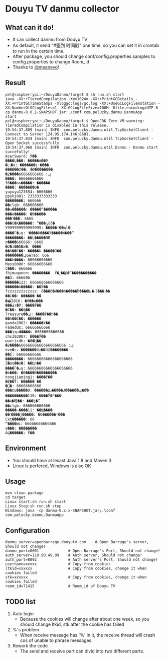 # Douyu TV danmu collector

## What can it do!
- It can collect danmu from Douyu TV
- As default, it send "#签到 时间戳" one time, so you can set it in crontab to run in the certain time.
- After package, you should change  conf/config.properties.samples to config.properties to change Room_id
- Thanks to [@meanevo](https://github.com/meanevo/douyu-danmaku_checkin-helper)!

## Result

```
pel@raspberrypi:~/DouyuDanmu/target $ sh run.sh start
java -XX:+TieredCompilation -Xmx1024m -XX:+PrintGCDetails -XX:+PrintGCTimeStamps -Xloggc:logs/gc.log -XX:+UseGCLogFileRotation -XX:NumberOfGCLogFiles=1 -XX:GCLogFileSize=100M -Dfile.encoding=UTF-8 -cp danmu-0.0.1-SNAPSHOT.jar:./conf com.pelucky.danmu.DanmuApp
start
pel@raspberrypi:~/DouyuDanmu/target $ OpenJDK Zero VM warning: TieredCompilation is disabled in this release.
19:54:37.809 [main] INFO  com.pelucky.danmu.util.TcpSocketClient - Connect to Server 124.95.174.146:8601.
19:54:37.934 [main] INFO  com.pelucky.danmu.util.TcpSocketClient - Open Socket successfully
19:54:37.960 [main] INFO  com.pelucky.danmu.util.Danmu - Danmu start succefully!
AcerSword: Ӯ��
����Ļ���: �����ɶ��Ϸ
�߲�o: �������ȷʵ����
������Ϭ��: �ϴ��������
�ƻ����ؼ: 66666666666
����: 66666666666
36���϶ȵ�����: ������
����: �������ϴ�
yuyuyu123554: 6666666
ppykj001: 2333333333333
��������: 666666
��clgb: 666666666
��ѡ������: �����ˮ������
���ɵ�����: �ϴ�����
���˹���: 6666
���ò�Ҳ������: ˮ���ݵúð�
V999999999999999: �����ˣ��ҵĺ�
����ꪳ�دɳ: ˭����Ϸ����Ӯ�����Ŵ���ˮ
��������: ��Ļ�����NB
л����666666: 6666
�Ժ�з��Ʀ�ϰ�: ����
��һ��С��: �����Ϸ �����Զ��
��������ؼGeTao: 666
���h����: 66666666666
Mass0000: 66666666666
С���: 666666
fhjmuqueen: ��������  Ӯ�˾��Ƿ�ˮ�����������
ֽ��3: 666696
������123: 666666666666666
������ó�����: ��Ӯ��
fzzzzzzzzzzzzz: ȫ���ϴ�Ͷ���һ�����ĥ����Щ˵�˵ĺ���˼��
��С��: ������ �ܵ�
��ͫ2016: �ϴ��ĸ���
���ڤι�Ƥ: ����Ӯ��
�С��: ��ʤ��
Treasure��ؼ: ����Ӯ��һ��
��һ��С��: ������
ganda2002: ������Ӯ��
FadedUs: 66666666666
���Ӽҵı�����: 6666666666666
chs303007: ����Ӯ��
waericdh: �ϴ�Ц��
�ƻ����ؼ: 666666666666666666666
eve�⳾: �������ǲ��Ǳ��������
��ʧ: 66666666666
��������: 66666666666666666666
Z�տռ��տ�: ��Цһ��
����ꪳ�دɳ: 66666666666666666666
�в���: �ϴ����Ǹ���������
hongjiaming1: ����Ӯ��
�Ę��T: ������ �ܵ�
�򰮱�: 66666666666
���ǲ�����0: ������మ�����Ϳ������ؼ���
����������110: ����Ӯ�ˡ���
��ҹ�㽪��: ���¼�Ƭ
��clgb: 666666666666
�����·����11: ��Щ����
��˹����ĵ�����: �ϴ������ˣ���
Сĸţ������: 66
ˮ����Ѩ: 66666666666666
а���: ��������
Aվ������: Ӯ��
```

## Environment
- You should have at lesast Java 1.8 and Maven 3
- Linux is perfered, Windows is also OK


## Usage

```
mvn clean package
cd target
Linux start:sh run.sh start
Linux Stop:sh run.sh stop
Windows: java -cp danmu-0.x.x-SNAPSHOT.jar;.\conf com.pelucky.danmu.DanmuApp
```
## Configuration

```
danmu_server=openbarrage.douyutv.com 	# Open Barrage's server, Should not change!
danmu_port=8601				# Open Barrage's Port, Should not change!
auth_server=119.90.49.89	# Auth server, Should not change!
auth_port=8092				# Auth server's Port, Should not change!
username=xxxxx				# Copy from cookies
ltkid=xxxxxx				# Copy from cookies, change it when cookies failed
stk=xxxxxx					# Copy from cookies, change it when cookies failed
room_id=71415  				# Room_id of Douyu TV
```

## TODO list
1. Auto login
	- Because the cookies will change after about one week, so you should change ltkid, stk after the cookie has failed
2. %'s problem
	- When receive message has '%' in it, the receive thread will crash cos of unable to phrase messages.
3. Rework the code
	- The send and receive part can divid into two different parts.
